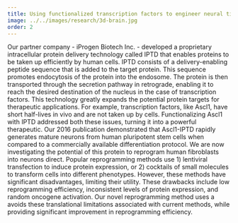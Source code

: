 ```yaml
---
title: Using functionalized transcription factors to engineer neural tissue
image: ../../images/research/3d-brain.jpg
order: 2
---
```


Our partner company - iProgen Biotech Inc. - developed a proprietary
intracellular protein delivery technology called IPTD that enables proteins to
be taken up efficiently by human cells. IPTD consists of a delivery-enabling
peptide sequence that is added to the target protein. This sequence promotes
endocytosis of the protein into the endosome. The protein is then transported
through the secretion pathway in retrograde, enabling it to reach the desired
destination of the nucleus in the case of transcription factors. This
technology greatly expands the potential protein targets for therapeutic
applications. For example, transcription factors, like Ascl1, have short
half-lives in vivo and are not taken up by cells. Functionalizing Ascl1 with
IPTD addressed both these issues, turning it into a powerful therapeutic. Our
2016 publication demonstrated that Ascl1-IPTD rapidly generates mature neurons
from human pluripotent stem cells when compared to a commercially available
differentiation protocol. We are now investigating the potential of this
protein to reprogram human fibroblasts into neurons direct. Popular
reprogramming methods use 1) lentiviral transfection to induce protein
expression, or 2) cocktails of small molecules to transform cells into
different phenotypes. However, these methods have significant disadvantages,
limiting their utility. These drawbacks include low reprogramming efficiency,
inconsistent levels of protein expression, and random oncogene activation. Our
novel reprogramming method uses a avoids these translational limitations
associated with current methods, while providing significant improvement in
reprogramming efficiency.
